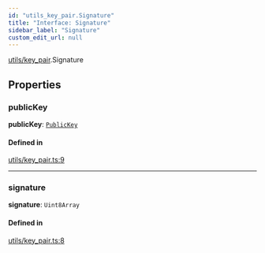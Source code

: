 ```yaml
---
id: "utils_key_pair.Signature"
title: "Interface: Signature"
sidebar_label: "Signature"
custom_edit_url: null
---
```


[utils/key_pair](../modules/utils_key_pair.md).Signature

## Properties

### publicKey

 **publicKey**: [`PublicKey`](../classes/utils_key_pair.PublicKey.md)

#### Defined in

[utils/key_pair.ts:9](https://github.com/maxhr/near--near-api-js/blob/a0c9a104/packages/near-api-js/src/utils/key_pair.ts#L9)

___

### signature

 **signature**: `Uint8Array`

#### Defined in

[utils/key_pair.ts:8](https://github.com/maxhr/near--near-api-js/blob/a0c9a104/packages/near-api-js/src/utils/key_pair.ts#L8)

